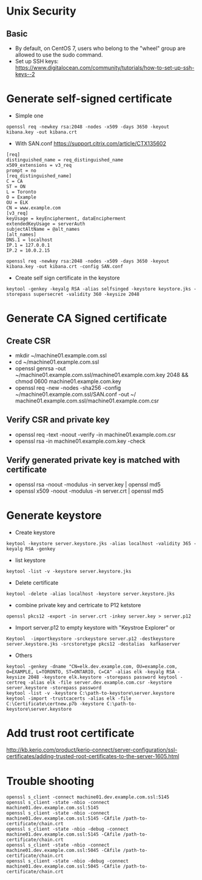 # Unix Security
## Basic
* By default, on CentOS 7, users who belong to the "wheel" group are allowed to use the sudo command.
* Set up SSH keys: https://www.digitalocean.com/community/tutorials/how-to-set-up-ssh-keys--2
# Generate self-signed certificate
* Simple one
```
openssl req -newkey rsa:2048 -nodes -x509 -days 3650 -keyout kibana.key -out kibana.crt
```
* With SAN.conf
https://support.citrix.com/article/CTX135602
```
[req]
distinguished_name = req_distinguished_name
x509_extensions = v3_req
prompt = no
[req_distinguished_name]
C = CA
ST = ON
L = Toronto
O = Example
OU = ELK
CN = www.example.com
[v3_req]
keyUsage = keyEncipherment, dataEncipherment
extendedKeyUsage = serverAuth
subjectAltName = @alt_names
[alt_names]
DNS.1 = localhost
IP.1 = 127.0.0.1
IP.2 = 10.0.2.15
```
```
openssl req -newkey rsa:2048 -nodes -x509 -days 3650 -keyout kibana.key -out kibana.crt -config SAN.conf 
```
* Create self sign certificate in the keystore
```
keytool -genkey -keyalg RSA -alias selfsinged -keystore keystore.jks -storepass supersecret -validity 360 -keysize 2048
```
# Generate CA Signed certificate
## Create CSR
*	mkdir ~/machine01.example.com.ssl
*	cd ~/machine01.example.com.ssl
*	openssl genrsa -out ~/machine01.example.com.ssl/machine01.example.com.key 2048 && chmod 0600 machine01.example.com.key
*	openssl req -new -nodes -sha256 -config ~/machine01.example.com.ssl/SAN.conf -out ~/ machine01.example.com.ssl/machine01.example.com.csr

## Verify CSR and private key
* openssl req -text -noout -verify -in machine01.example.com.csr
* openssl rsa -in machine01.example.com.key -check

## Verify generated private key is matched with certificate
*	openssl rsa -noout -modulus -in server.key | openssl md5
*	openssl x509 -noout -modulus -in server.crt | openssl md5

# Generate keystore
* Create keystore
```
keytool -keystore server.keystore.jks -alias localhost -validity 365 -keyalg RSA -genkey
```
*	list keystore
```
keytool -list -v -keystore server.keystore.jks
```
*	Delete certificate
```
keytool -delete -alias localhost -keystore server.keystore.jks
```
*	combine private key and certricate to P12 ketstore
```
openssl pkcs12 -export -in server.crt -inkey server.key > server.p12
```
*	Import server.p12 to empty keystore with "Keystroe Explorer" or
```
Keytool  -importkeystore -srckeystore server.p12 -destkeystore server.keystore.jks -srcstoretype pkcs12 -destalias  kafkaserver
```
* Others
```
keytool -genkey -dname "CN=elk.dev.example.com, OU=example.com, O=EXAMPLE, L=TORONTO, ST=ONTARIO, C=CA" -alias elk -keyalg RSA -keysize 2048 -keystore elk.keystore -storepass password keytool -certreq -alias elk -file server.dev.example.com.csr -keystore server.keystore -storepass password
keytool -list -v -keystore C:\path-to-keystore\server.keystore
keytool -import -trustcacerts -alias elk -file C:\Certificate\certnew.p7b -keystore C:\path-to-keystore\server.keystore
```
# Add trust root certificate
http://kb.kerio.com/product/kerio-connect/server-configuration/ssl-certificates/adding-trusted-root-certificates-to-the-server-1605.html

# Trouble shooting
```
openssl s_client -connect machine01.dev.example.com.ssl:5145
openssl s_client -state -nbio -connect machine01.dev.example.com.ssl:5145
openssl s_client -state -nbio -connect machine01.dev.example.com.ssl:5145 -CAfile /path-to-certificate/chain.crt
openssl s_client -state -nbio -debug -connect  machine01.dev.example.com.ssl:5145 -CAfile /path-to-certificate/chain.crt
openssl s_client -state -nbio -connect machine01.dev.example.com.ssl:5045 -CAfile /path-to-certificate/chain.crt
openssl s_client -state -nbio -debug -connect  machine01.dev.example.com.ssl:5045 -CAfile /path-to-certificate/chain.crt
```
